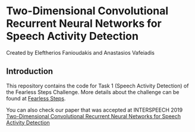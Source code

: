# Two-Dimensional Convolutional Recurrent Neural Networks for Speech Activity Detection
Created by Eleftherios Fanioudakis and Anastasios Vafeiadis

## Introduction
This repository contains the code for Task 1 (Speech Activity Detection) of the Fearless Steps Challenge.
More details about the challenge can be found at <a href="http://fearlesssteps.exploreapollo.org/index.html" target="_blank">Fearless Steps</a>.

You can also check our paper that was accepted at INTERSPEECH 2019 <a href="https://www.isca-speech.org/archive/Interspeech_2019/abstracts/1354.html" target="_blank">Two-Dimensional Convolutional Recurrent Neural Networks for Speech Activity Detection</a>
